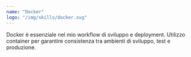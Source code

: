 ```yaml
---
name: "Docker"
logo: "/img/skills/docker.svg"
---
```


Docker è essenziale nel mio workflow di sviluppo e deployment. Utilizzo container per garantire consistenza tra ambienti di sviluppo, test e produzione. 